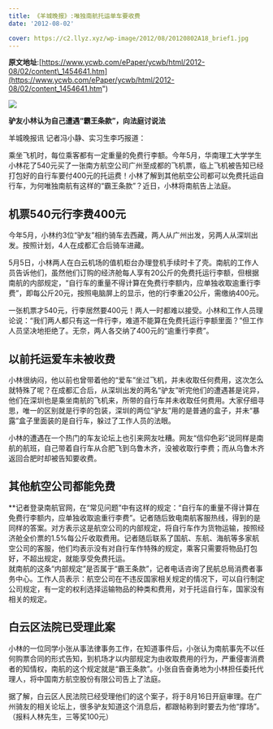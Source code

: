 ```yaml
---
title: 《羊城晚报》:唯独南航托运单车要收费
date: '2012-08-02'

cover: https://c2.llyz.xyz/wp-image/2012/08/20120802A18_brief1.jpg
---
```


**原文地址**:[https://www.ycwb.com/ePaper/ycwb/html/2012-08/02/content\_1454641.htm](https://www.ycwb.com/ePaper/ycwb/html/2012-08/02/content_1454641.htm")

![](https://c2.llyz.xyz/wp-image/2012/08/20120802A18_brief1.jpg)  

**驴友小林认为自己遭遇“霸王条款”，向法庭讨说法**

羊城晚报讯 记者冯小静、实习生李巧报道：

乘坐飞机时，每位乘客都有一定重量的免费行李额。今年5月，华南理工大学学生小林花了540元买了一张南方航空公司广州至成都的飞机票，临上飞机被告知已经打包好的自行车要付400元的托运费！小林了解到其他航空公司都可以免费托运自行车，为何唯独南航有这样的“霸王条款”？近日，小林将南航告上法庭。  

## 机票540元行李费400元

今年5月，小林约3位“驴友”相约骑车去西藏，两人从广州出发，另两人从深圳出发。按照计划，4人在成都汇合后骑车进藏。

5月5日，小林两人在白云机场的值机柜台办理登机手续时卡了壳。南航的工作人员告诉他们，虽然他们订购的经济舱每人享有20公斤的免费托运行李额，但根据南航的内部规定，“自行车的重量不得计算在免费行李额内，应单独收取逾重行李费”，即每公斤20元，按照电脑屏上的显示，他的行李重20公斤，需缴纳400元。

一张机票才540元，行李居然要400元！两人一时都难以接受。小林和工作人员理论说：“我们两人都只有这一件行李，难道不能算在免费托运行李额里面？”但工作人员坚决地拒绝了。无奈，两人各交纳了400元的“逾重行李费”。  

## 以前托运爱车未被收费

小林很纳闷，他以前也曾带着他的“爱车”坐过飞机，并未收取任何费用，这次怎么就特殊了呢？在成都汇合后，从深圳出发的两名“驴友”听完他们的遭遇甚是诧异，他们在深圳也是乘坐南航的飞机来，所带的自行车并未收取任何费用。大家仔细寻思，唯一的区别就是行李的包装，深圳的两位“驴友”用的是普通的盒子，并未“暴露”盒子里面装的是自行车，躲过了工作人员的法眼。  

小林的遭遇在一个热门的车友论坛上也引来网友吐糟。网友“信仰色彩”说同样是南航的航班，自己带着自行车从合肥飞到乌鲁木齐，没被收取行李费；而从乌鲁木齐返回合肥时却被告知要收费。  

## 其他航空公司都能免费  

**记者登录南航官网，在“常见问题”中有这样的规定：“自行车的重量不得计算在免费行李额内，应单独收取逾重行李费”。记者随后致电南航客服热线，得到的是同样的答案。对方表示这是航空公司的内部规定，将自行车作为货物运输，按照经济舱全价票的1.5%每公斤收取费用。记者随后联系了国航、东航、海航等多家航空公司的客服，他们均表示没有对自行车作特殊的规定，乘客只需要将物品打包好，不超出规定，就能享受免费托运。  
就南航的这条“内部规定”是否属于“霸王条款”，记者电话咨询了民航总局消费者事务中心。工作人员表示：航空公司在不违反国家相关规定的情况下，可以自行制定公司规定，有一定的权利选择运输物品的种类和费用，对于托运自行车，国家没有相关的规定。  

## 白云区法院已受理此案

小林的一位同学小张从事法律事务工作，在知道事件后，小张认为南航事先不以任何购票合同的形式告知，到机场才以内部规定为由收取费用的行为，严重侵害消费者的知情权，南航的这个规定就是“霸王条款”。小张自告奋勇地为小林担任委托代理人，将中国南方航空股份有限公司告上了法庭。  

据了解，白云区人民法院已经受理他们的这个案子，将于8月16日开庭审理。在广州骑友的相关论坛上，很多驴友知道这个消息后，都跟帖称到时要去为他“撑场”。  
（报料人林先生，三等奖100元）
